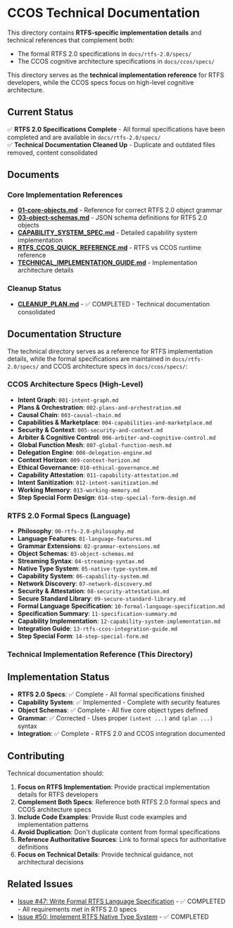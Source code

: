 # CCOS Technical Documentation

This directory contains **RTFS-specific implementation details** and technical references that complement both:
- The formal RTFS 2.0 specifications in `docs/rtfs-2.0/specs/`
- The CCOS cognitive architecture specifications in `docs/ccos/specs/`

This directory serves as the **technical implementation reference** for RTFS developers, while the CCOS specs focus on high-level cognitive architecture.

## Current Status

✅ **RTFS 2.0 Specifications Complete** - All formal specifications have been completed and are available in `docs/rtfs-2.0/specs/`  
✅ **Technical Documentation Cleaned Up** - Duplicate and outdated files removed, content consolidated

## Documents

### Core Implementation References
- **[01-core-objects.md](01-core-objects.md)** - Reference for correct RTFS 2.0 object grammar
- **[03-object-schemas.md](03-object-schemas.md)** - JSON schema definitions for RTFS 2.0 objects
- **[CAPABILITY_SYSTEM_SPEC.md](CAPABILITY_SYSTEM_SPEC.md)** - Detailed capability system implementation
- **[RTFS_CCOS_QUICK_REFERENCE.md](RTFS_CCOS_QUICK_REFERENCE.md)** - RTFS vs CCOS runtime reference
- **[TECHNICAL_IMPLEMENTATION_GUIDE.md](TECHNICAL_IMPLEMENTATION_GUIDE.md)** - Implementation architecture details

### Cleanup Status
- **[CLEANUP_PLAN.md](CLEANUP_PLAN.md)** - ✅ COMPLETED - Technical documentation consolidated

## Documentation Structure

The technical directory serves as a reference for RTFS implementation details, while the formal specifications are maintained in `docs/rtfs-2.0/specs/` and CCOS architecture specs in `docs/ccos/specs/`:

### CCOS Architecture Specs (High-Level)
- **Intent Graph**: `001-intent-graph.md`
- **Plans & Orchestration**: `002-plans-and-orchestration.md`
- **Causal Chain**: `003-causal-chain.md`
- **Capabilities & Marketplace**: `004-capabilities-and-marketplace.md`
- **Security & Context**: `005-security-and-context.md`
- **Arbiter & Cognitive Control**: `006-arbiter-and-cognitive-control.md`
- **Global Function Mesh**: `007-global-function-mesh.md`
- **Delegation Engine**: `008-delegation-engine.md`
- **Context Horizon**: `009-context-horizon.md`
- **Ethical Governance**: `010-ethical-governance.md`
- **Capability Attestation**: `011-capability-attestation.md`
- **Intent Sanitization**: `012-intent-sanitization.md`
- **Working Memory**: `013-working-memory.md`
- **Step Special Form Design**: `014-step-special-form-design.md`

### RTFS 2.0 Formal Specs (Language)

- **Philosophy**: `00-rtfs-2.0-philosophy.md`
- **Language Features**: `01-language-features.md`
- **Grammar Extensions**: `02-grammar-extensions.md`
- **Object Schemas**: `03-object-schemas.md`
- **Streaming Syntax**: `04-streaming-syntax.md`
- **Native Type System**: `05-native-type-system.md`
- **Capability System**: `06-capability-system.md`
- **Network Discovery**: `07-network-discovery.md`
- **Security & Attestation**: `08-security-attestation.md`
- **Secure Standard Library**: `09-secure-standard-library.md`
- **Formal Language Specification**: `10-formal-language-specification.md`
- **Specification Summary**: `11-specification-summary.md`
- **Capability Implementation**: `12-capability-system-implementation.md`
- **Integration Guide**: `13-rtfs-ccos-integration-guide.md`
- **Step Special Form**: `14-step-special-form.md`

### Technical Implementation Reference (This Directory)

## Implementation Status

- **RTFS 2.0 Specs**: ✅ Complete - All formal specifications finished
- **Capability System**: ✅ Implemented - Complete with security features
- **Object Schemas**: ✅ Complete - All five core object types defined
- **Grammar**: ✅ Corrected - Uses proper `(intent ...)` and `(plan ...)` syntax
- **Integration**: ✅ Complete - RTFS 2.0 and CCOS integration documented

## Contributing

Technical documentation should:
1. **Focus on RTFS Implementation**: Provide practical implementation details for RTFS developers
2. **Complement Both Specs**: Reference both RTFS 2.0 formal specs and CCOS architecture specs
3. **Include Code Examples**: Provide Rust code examples and implementation patterns
4. **Avoid Duplication**: Don't duplicate content from formal specifications
5. **Reference Authoritative Sources**: Link to formal specs for authoritative definitions
6. **Focus on Technical Details**: Provide technical guidance, not architectural decisions

## Related Issues

- [Issue #47: Write Formal RTFS Language Specification](https://github.com/mandubian/ccos/issues/47) - ✅ COMPLETED - All requirements met in RTFS 2.0 specs
- [Issue #50: Implement RTFS Native Type System](https://github.com/mandubian/ccos/issues/50) - ✅ COMPLETED
